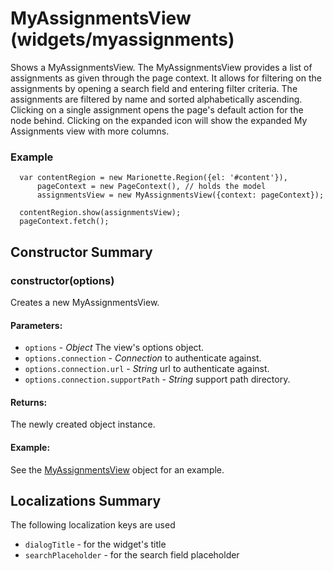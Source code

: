 # MyAssignmentsView (widgets/myassignments)

  Shows a MyAssignmentsView. The MyAssignmentsView provides a list of assignments as given through
  the page context. It allows for filtering on the assignments by opening a search field and 
  entering filter criteria. The assignments are filtered by name and sorted alphabetically 
  ascending. Clicking on a single assignment opens the page's default action for the node behind.
   Clicking on the expanded icon will show the expanded My Assignments view with more columns.


### Example

      var contentRegion = new Marionette.Region({el: '#content'}),
          pageContext = new PageContext(), // holds the model
          assignmentsView = new MyAssignmentsView({context: pageContext});

      contentRegion.show(assignmentsView);
      pageContext.fetch();

## Constructor Summary

### constructor(options)

  Creates a new MyAssignmentsView.

#### Parameters:
* `options` - *Object* The view's options object.
* `options.connection` - *Connection* to authenticate against.
* `options.connection.url` - *String* url to authenticate against.
* `options.connection.supportPath` - *String* support path directory.

#### Returns:

  The newly created object instance.

#### Example:

  See the [MyAssignmentsView](#) object for an example.

## Localizations Summary

The following localization keys are used

* `dialogTitle` -  for the widget's title
* `searchPlaceholder` - for the search field placeholder


